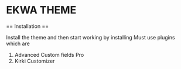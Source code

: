 
EKWA THEME
===

== Installation ==

Install the theme  and then start working by installing Must use plugins which are
1. Advanced Custom fields Pro
2. Kirki Customizer

